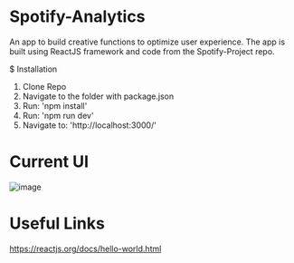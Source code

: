 # Spotify-Analytics
An app to build creative functions to optimize user experience.
The app is built using ReactJS framework and code from the Spotify-Project repo.

$ Installation
1. Clone Repo
2. Navigate to the folder with package.json
3. Run: 'npm install'
4. Run: 'npm run dev'
5. Navigate to: 'http://localhost:3000/'

# Current UI
![image](https://user-images.githubusercontent.com/49885151/124210016-8c187380-da9f-11eb-89b7-1c0541c5defb.png)

# Useful Links
https://reactjs.org/docs/hello-world.html
